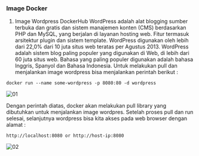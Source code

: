 ### Image Docker
1. Image Wordpress DockerHub
WordPress adalah alat blogging sumber terbuka dan gratis dan sistem manajemen konten (CMS) berdasarkan PHP dan MySQL, yang berjalan di layanan hosting web. Fitur termasuk arsitektur plugin dan sistem template. WordPress digunakan oleh lebih dari 22,0% dari 10 juta situs web teratas per Agustus 2013. WordPress adalah sistem blog paling populer yang digunakan di Web, di lebih dari 60 juta situs web. Bahasa yang paling populer digunakan adalah bahasa Inggris, Spanyol dan Bahasa Indonesia. Untuk melakukan pull dan menjalankan image wordpress bisa menjalankan perintah berikut :
```
docker run --name some-wordpress -p 8080:80 -d wordpress
```
![01](image/latihan/tugas/img1.png)

Dengan perintah diatas, docker akan melakukan pull library yang dibutuhkan untuk menjalankan image wordpres.
Setelah proses pull dan run selesai, selanjutnya wordpress bisa kita akses pada web browser dengan alamat :

```
http://localhost:8080 or http://host-ip:8080
```
![02](image/latihan/tugas/img2.png)
